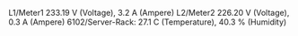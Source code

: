 L1/Meter1         233.19 V (Voltage),        3.2 A (Ampere)
L2/Meter2         226.20 V (Voltage),        0.3 A (Ampere)
6102/Server-Rack:   27.1 C (Temperature),   40.3 % (Humidity)